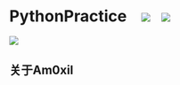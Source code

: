 # PythonPractice&nbsp;&nbsp;&nbsp; ![](https://img.shields.io/badge/Language-Python-yellow.svg)&nbsp;&nbsp;&nbsp;![](https://img.shields.io/badge/Author-Am0xil-blue.svg)  
![](https://ftp.bmp.ovh/imgs/2020/08/46341119c90d5ae8.png)

## 关于Am0xil
